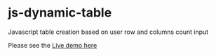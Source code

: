 # js-dynamic-table
Javascript table creation based on user row and columns count input

Please see the [Live demo here](https://codepen.io/dandigam/full/MONaER/)
